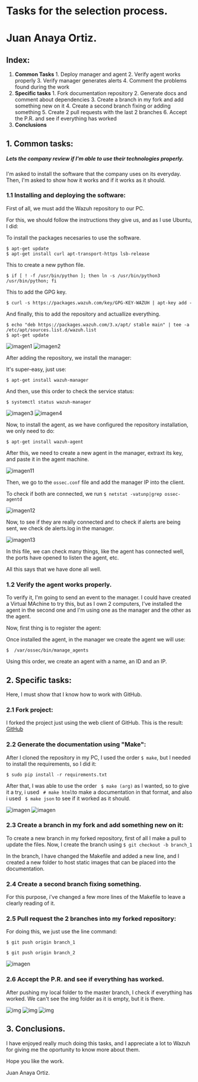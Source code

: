 # Tasks for the selection process.
# Juan Anaya Ortiz.

## Index:
  1. **Common Tasks**
    1. Deploy manager and agent
    2. Verify agent works properly
    3. Verify manager generates alerts
    4. Comment the problems found during the work
  2. **Specific tasks**
    1. Fork documentation repository
    2. Generate docs and comment about dependencies
    3. Create a branch in my fork and add something new on it
    4. Create a second branch fixing or adding something
    5. Create 2 pull requests with the last 2 branches
    6. Accept the P.R. and see if everything has worked
  3. **Conclusions**

## 1. Common tasks:

##### Lets the company review if I'm able to use their technologies properly.
I'm asked to install the software that the company uses on its everyday.
Then, I'm asked to show how it works and if it works as it should.

### 1.1 Installing and deploying the software:

First of all, we must add the Wazuh repository to our PC.

For this, we should follow the instructions they give us, and as I use Ubuntu, I did:

To install the packages necesaries to use the software.
```
$ apt-get update
$ apt-get install curl apt-transport-https lsb-release
```

This to create a new python file.
```
$ if [ ! -f /usr/bin/python ]; then ln -s /usr/bin/python3 /usr/bin/python; fi
```

This to add the GPG key.
```
$ curl -s https://packages.wazuh.com/key/GPG-KEY-WAZUH | apt-key add -
```

And finally, this to add the repository and actuallize everything.
```
$ echo "deb https://packages.wazuh.com/3.x/apt/ stable main" | tee -a /etc/apt/sources.list.d/wazuh.list
$ apt-get update
```
![imagen1](https://github.com/JaoChaos/wazuh_tasks/blob/master/img/1.png)
![imagen2](https://github.com/JaoChaos/wazuh_tasks/blob/master/img/2.png)

After adding the repository, we install the manager:

It's super-easy, just use:
```
$ apt-get install wazuh-manager
```

And then, use this order to check the service status:
```
$ systemctl status wazuh-manager
```

![imagen3](https://github.com/JaoChaos/wazuh_tasks/blob/master/img/3.png)
![imagen4](https://github.com/JaoChaos/wazuh_tasks/blob/master/img/4.png)


Now, to install the agent, as we have configured the repository installation, we only need to do:

```
$ apt-get install wazuh-agent
```

After this, we need to create a new agent in the manager, extraxt its key, and paste it in the agent machine.

![imagen11](https://github.com/JaoChaos/wazuh_tasks/blob/master/img/11.jpeg)

Then, we go to the ``` ossec.conf ``` file and add the manager IP into the client.

To check if both are connected, we run ``` $ netstat -vatunp|grep ossec-agentd ```

![imagen12](https://github.com/JaoChaos/wazuh_tasks/blob/master/img/12.jpeg)

Now, to see if they are really connected and to check if alerts are being sent, we check de alerts.log in the manager.

![imagen13](https://github.com/JaoChaos/wazuh_tasks/blob/master/img/13.png)

In this file, we can check many things, like the agent has connected well, the ports have opened to listen the agent, etc.

All this says that we have done all well.


### 1.2 Verify the agent works properly.

To verify it, I'm going to send an event to the manager.
I could have created a Virtual MAchine to try this, but as I own 2 computers, I've installed the agent in the second one and I'm using one as the manager and the other as the agent.

Now, first thing is to register the agent:

Once installed the agent, in the manager we create the agent we will use:

```
$  /var/ossec/bin/manage_agents
```

Using this order, we create an agent with a name, an ID and an IP.



## 2. Specific tasks:

Here, I must show that I know how to work with GitHub.

### 2.1 Fork project:

I forked the project just using the web client of GitHub.
This is the result:
[GitHub](https://github.com/JaoChaos/wazuh-documentation)

### 2.2 Generate the documentation using "Make":

After I cloned the repository in my PC, I used the order ``` $ make ```, but I needed to install the requirements, so I did it:

```
$ sudo pip install -r requirements.txt
```

After that, I was able to use the order ``` $ make (arg)``` as I wanted, so to give it a try, i used ``` # make html```to make a documentation in that format, and also i used ``` $ make json``` to see if it worked as it should.

![imagen](https://github.com/JaoChaos/wazuh_tasks/blob/master/img/5.png)
![imagen](https://github.com/JaoChaos/wazuh_tasks/blob/master/img/6.png)

### 2.3 Create a branch in my fork and add something new on it:

To create a new branch in my forked repository, first of all I make a pull to update the files.
Now, I create the branch using ``` $ git checkout -b branch_1 ```

In the branch, I have changed the Makefile and added a new line, and I created a new folder to host static images that can be placed into the documentation.

### 2.4  Create a second branch fixing something.
For this purpose, i've changed a few more lines of the Makefile to leave a clearly reading of it.


### 2.5 Pull request the 2 branches into my forked repository:

For doing this, we just use the line command:

``` $ git push origin branch_1 ```

``` $ git push origin branch_2 ```

![imagen](https://github.com/JaoChaos/wazuh_tasks/blob/master/img/7.png)

### 2.6 Accept the P.R. and see if everything has worked.

After pushing my local folder to the master branch, I check if everything has worked.
We can't see the img folder as it is empty, but it is there.

![img](https://github.com/JaoChaos/wazuh_tasks/blob/master/img/8.png)
![img](https://github.com/JaoChaos/wazuh_tasks/blob/master/img/9.png)
![img](https://github.com/JaoChaos/wazuh_tasks/blob/master/img/10.png)

## 3. Conclusions.

I have enjoyed really much doing this tasks, and I appreciate a lot to Wazuh for giving me the oportunity to know more about them.

Hope you like the work.

Juan Anaya Ortiz.
